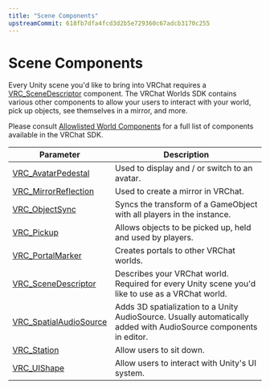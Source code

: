 ```yaml
---
title: "Scene Components"
upstreamCommit: 618fb7dfa4fcd3d2b5e729360c67adcb3170c255
---
```


# Scene Components

Every Unity scene you'd like to bring into VRChat requires a [VRC_SceneDescriptor](/creators.vrchat.com/worlds/components/vrc_scenedescriptor) component. The VRChat Worlds SDK contains various other components to allow your users to interact with your world, pick up objects, see themselves in a mirror, and more.

Please consult [Allowlisted World Components](/creators.vrchat.com/worlds/whitelisted-world-components) for a full list of components available in the VRChat SDK.

| Parameter                                                                               | Description                                                                                                       |
| --------------------------------------------------------------------------------------- | ----------------------------------------------------------------------------------------------------------------- |
| [VRC_AvatarPedestal](/creators.vrchat.com/worlds/components/vrc_avatarpedestal)         | Used to display and / or switch to an avatar.                                                                     |
| [VRC_MirrorReflection](/creators.vrchat.com/worlds/components/vrc_mirrorreflection)     | Used to create a mirror in VRChat.                                                                                |
| [VRC_ObjectSync](/creators.vrchat.com/worlds/components/vrc_objectsync)                 | Syncs the transform of a GameObject with all players in the instance.                                             |
| [VRC_Pickup](/creators.vrchat.com/worlds/components/vrc_pickup)                         | Allows objects to be picked up, held and used by players.                                                         |
| [VRC_PortalMarker](/creators.vrchat.com/worlds/components/vrc_portalmarker)             | Creates portals to other VRChat worlds.                                                                           |
| [VRC_SceneDescriptor](/creators.vrchat.com/worlds/components/vrc_scenedescriptor)       | Describes your VRChat world. Required for every Unity scene you'd like to use as a VRChat world.                  |
| [VRC_SpatialAudioSource](/creators.vrchat.com/worlds/components/vrc_spatialaudiosource) | Adds 3D spatialization to a Unity AudioSource. Usually automatically added with AudioSource components in editor. |
| [VRC_Station](/creators.vrchat.com/worlds/components/vrc_station)                       | Allow users to sit down.                                                                                          |
| [VRC_UIShape](/creators.vrchat.com/worlds/components/vrc_uishape)                       | Allow users to interact with Unity's UI system.                                                                   |
